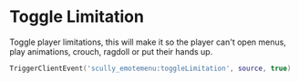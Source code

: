 # Toggle Limitation

Toggle player limitations, this will make it so the player can't open menus, play animations, crouch, ragdoll or put their hands up.
```lua
TriggerClientEvent('scully_emotemenu:toggleLimitation', source, true)
```